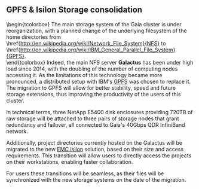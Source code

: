 ## GPFS & Isilon Storage consolidation

\begin{tcolorbox}
The main storage system of the Gaia cluster is under reorganization, with a planned change of the underlying filesystem of the home directories from \href{http://en.wikipedia.org/wiki/Network_File_System}{NFS} to \href{http://en.wikipedia.org/wiki/IBM_General_Parallel_File_System}{GPFS}.  
\end{tcolorbox}
Indeed, the main NFS server __Galactus__ has been under high load since 2014, with the doubling of the number of computing nodes accessing it. 
As the limitations of this technology became more pronounced, a distributed setup with IBM's [GPFS](http://www-03.ibm.com/software/products/en/software) was chosen to replace it.
The migration to GPFS will allow for better stability, speed and future storage extensions, thus improving the productivity of the users of this cluster.

In technical terms, three NetApp E5400 disk enclosures providing 720TB of raw storage will be attached to three pairs of storage nodes that grant redundancy and failover, all
connected to Gaia's 40Gbps QDR InfiniBand network.

Additionally, project directories currently hosted on the Galactus will be migrated to the new [EMC Isilon](http://www.emc.com/isilon) solution, based on their size and
access requirements. This transition will allow users to directly access the projects on their workstations, enabling faster collaboration.

For users these transitions will be seamless, as their files will be synchronized with the new storage systems on the date of the migration.
